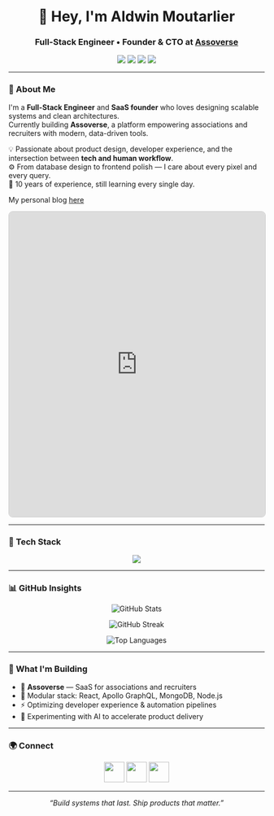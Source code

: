 <h1 align="center">👋 Hey, I'm Aldwin Moutarlier</h1>
<h3 align="center">Full-Stack Engineer • Founder & CTO at <a href="https://github.com/Assoverse" target="_blank">Assoverse</a></h3>

<p align="center">
  <a href="https://slashcenter.net" target="_blank"><img src="https://img.shields.io/badge/Website-slashcenter.net-181717?style=for-the-badge&logo=vercel" /></a>
  <a href="https://assoverse.app" target="_blank"><img src="https://img.shields.io/badge/Website-assoverse.app-181717?style=for-the-badge&logo=vercel" /></a>
  <a href="https://linkedin.com/in/aldwin-moutarlier-77880113b" target="_blank"><img src="https://img.shields.io/badge/LinkedIn-Aldwin%20Moutarlier-0A66C2?style=for-the-badge&logo=linkedin" /></a>
  <a href="mailto:admin@assoverse.app"><img src="https://img.shields.io/badge/Contact-admin@assoverse.app-34A853?style=for-the-badge&logo=gmail" /></a>
</p>

---

### 🚀 About Me

I'm a **Full-Stack Engineer** and **SaaS founder** who loves designing scalable systems and clean architectures.  
Currently building **Assoverse**, a platform empowering associations and recruiters with modern, data-driven tools.  

💡 Passionate about product design, developer experience, and the intersection between **tech and human workflow**.  
⚙️ From database design to frontend polish — I care about every pixel and every query.  
🧠 10 years of experience, still learning every single day.  

My personal blog [here](https://slashcenter.net)
<iframe
  src="https://slashcenter.net"
  width="100%"
  height="600"
  style="border: 1px solid #ccc; border-radius: 8px;"
></iframe>

---

### 🧰 Tech Stack

<p align="center">
  <img src="https://skillicons.dev/icons?i=react,nodejs,graphql,apollo,mongodb,express,typescript,javascript,tailwind,git,docker,linux,bash,vite,figma" />
</p>

---

### 📊 GitHub Insights

<p align="center">
  <img src="https://github-readme-stats.vercel.app/api?username=tashikomaaa&show_icons=true&theme=radical&hide_border=true" alt="GitHub Stats" />
</p>

<p align="center">
  <img src="https://github-readme-streak-stats.herokuapp.com?user=tashikomaaa&theme=radical&hide_border=true" alt="GitHub Streak" />
</p>

<p align="center">
  <img src="https://github-readme-stats.vercel.app/api/top-langs/?username=tashikomaaa&layout=compact&theme=radical&hide_border=true" alt="Top Languages" />
</p>

---

### 🧭 What I'm Building

- 🧱 **Assoverse** — SaaS for associations and recruiters  
- 🧩 Modular stack: React, Apollo GraphQL, MongoDB, Node.js  
- ⚡ Optimizing developer experience & automation pipelines  
- 🤖 Experimenting with AI to accelerate product delivery  

---

### 🌍 Connect

<p align="center">
  <a href="https://linkedin.com/in/aldwin-moutarlier-77880113b" target="_blank"><img src="https://skillicons.dev/icons?i=linkedin" height="40" /></a>
  <a href="mailto:admin@assoverse.app" target="_blank"><img src="https://skillicons.dev/icons?i=gmail" height="40" /></a>
  <a href="https://github.com/Assoverse" target="_blank"><img src="https://skillicons.dev/icons?i=github" height="40" /></a>
</p>

---

<p align="center">
  <i>“Build systems that last. Ship products that matter.”</i>
</p>
